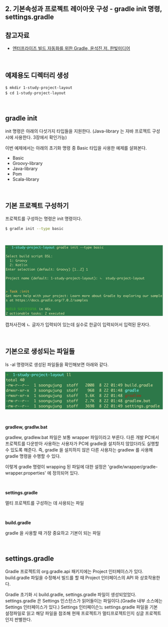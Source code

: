 ## 2. 기본속성과 프로젝트 레이아웃 구성 - gradle init 명령, settings.gradle



## 참고자료

- [엔터프라이즈 빌드 자동화를 위한 Gradle, 윤석진 저, 한빛미디어](http://www.yes24.com/Product/Goods/20052289)

<br>

## 예제용도 디렉터리 생성

```bash
$ mkdir 1-study-project-layout
$ cd 1-study-project-layout
```

<br>

## gradle init

init 명령은 아래의 다섯가지 타입들을 지원한다. (Java-library 는 자바 프로젝트 구성시에 사용한다. 3장에서 확인가능)<br>

이번 예제에서는 아래의 초기화 명령 중 Basic 타입을 사용한 예제를 살펴본다.<br>

- Basic
- Groovy-library
- Java-library
- Pom
- Scala-library

<br>

## 기본 프로젝트 구성하기

프로젝트를 구성하는 명령은 init 명령이다.

```bash
$ gradle init --type basic
```

<br>

![이미지](./img/1-1.png)

캡처사진에 ㄴ 글자가 입력되어 있는데 실수로 한글이 입력되어서 입력된 문자다.

<br>

## 기본으로 생성되는 파일들

ls -al 명령어로 생성된 파일들을 확인해보면 아래와 같다.

![이미지](./img/1-2.png)

<br>

**gradlew, gradlw.bat**

gradlew, gradlew.bat 파일은 보통 wrapper 파일이라고 부른다. 다른 개발 PC에서 프로젝트를 다운받아 사용하는 사용자가 PC에 gradle을 설치하지 않았더라도 실행할 수 있도록 해준다. 즉, gradle 을 설치하지 않은 다른 사용자는 gradlew 를 사용해 gradle 명령을 수행할 수 있다.<br>

이렇게 gradle 명령이 wrapping 된 파일에 대한 설정은 'gradle/wrapper/gradle-wrapper.properties' 에 정의되어 있다.<br>

<br>

**settings.gradle**

멀티 프로젝트를 구성하는 데 사용되는 파일<br>

<br>

**build.gradle**

gradle 을 사용할 때 가장 중요하고 기본이 되는 파일<br>

<br>

## settings.gradle

Gradle 프로젝트의 org.gradle.api 패키지에는 Project 인터페이스가 있다. build.gradle 파일을 수정해서 빌드를 할 때 Project 인터페이스의 API 와 상호작용한다.<br>

Gradle 초기화 시 build.gradle, settings.gradle 파일이 생성되었었다. settings.gradle 은 Settings 인스턴스가 읽어들이는 파일이다.(Gradle 내부 소스에는 Settings 인터페이스가 있다.) Settings 인터페이슨느 settings.gradle 파일을 기본 설정파일로 읽고 해당 파일을 참조해 현재 프로젝트가 멀티프로젝트인지 싱글 프로젝트인지 판별한다.<br>

<br>